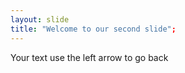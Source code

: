 ```yaml
---
layout: slide
title: "Welcome to our second slide";
---
```


Your text use the left arrow to go back
